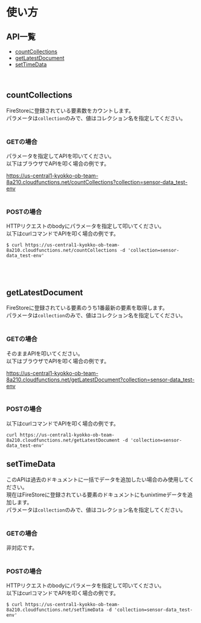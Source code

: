 # 使い方

## API一覧

- [countCollections](#countCollections)
- [getLatestDocument](#getLatestDocument)
- [setTimeData](#setTimeData)
<br>


## countCollections

FireStoreに登録されている要素数をカウントします。<br>
パラメータは`collection`のみで、値はコレクション名を指定してください。<br>
<br>

### GETの場合

パラメータを指定してAPIを叩いてください。<br>
以下はブラウザでAPIを叩く場合の例です。<br>

https://us-central1-kyokko-ob-team-8a210.cloudfunctions.net/countCollections?collection=sensor-data_test-env
<br>
<br>

### POSTの場合

HTTPリクエストのbodyにパラメータを指定して叩いてください。<br>
以下はcurlコマンドでAPIを叩く場合の例です。<br>

```
$ curl https://us-central1-kyokko-ob-team-8a210.cloudfunctions.net/countCollections -d 'collection=sensor-data_test-env'
```
<br>
<br>

## getLatestDocument

FireStoreに登録されている要素のうち1番最新の要素を取得します。<br>
パラメータは`collection`のみで、値はコレクション名を指定してください。<br>
<br>

### GETの場合

そのままAPIを叩いてください。<br>
以下はブラウザでAPIを叩く場合の例です。<br>

https://us-central1-kyokko-ob-team-8a210.cloudfunctions.net/getLatestDocument?collection=sensor-data_test-env
<br>
<br>

### POSTの場合

以下はcurlコマンドでAPIを叩く場合の例です。<br>

```
curl https://us-central1-kyokko-ob-team-8a210.cloudfunctions.net/getLatestDocument -d 'collection=sensor-data_test-env'
```

## setTimeData

このAPIは過去のドキュメントに一括でデータを追加したい場合のみ使用してください。<br>
現在はFireStoreに登録されている要素のドキュメントにもunixtimeデータを追加します。<br>
パラメータは`collection`のみで、値はコレクション名を指定してください。<br>
<br>

### GETの場合

非対応です。<br>
<br>

### POSTの場合

HTTPリクエストのbodyにパラメータを指定して叩いてください。<br>
以下はcurlコマンドでAPIを叩く場合の例です。<br>

```
$ curl https://us-central1-kyokko-ob-team-8a210.cloudfunctions.net/setTimeData -d 'collection=sensor-data_test-env'
```
<br>
<br>

